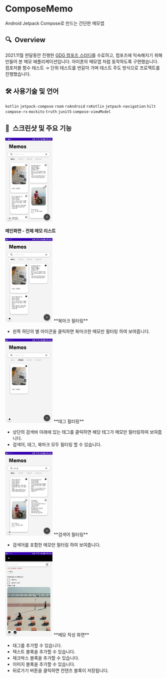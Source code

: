 # ComposeMemo
Android Jetpack Compose로 만드는 간단한 메모앱

## 🔍  Overview

2021.11월 한달동안 진행한 [GDG 컴포즈 스터디](https://sites.google.com/view/devfest-korea-2021/compose-codelab)를 수료하고, 컴포즈에 익숙해지기 위해 만들어 본 메모 애플리케이션입니다. 아이폰의 메모앱 처럼 동작하도록 구현했습니다. 컴포저블 함수 테스트 → 단위 테스트를 번갈아 가며 테스트 주도 방식으로 프로젝트를 진행했습니다. 

## 🛠 사용기술 및 언어

`kotlin` `jetpack-compose` `room` `rxAndroid` `rxKotlin` `jetpack-navigation` `hilt` `compose-rx` `mockito` `truth` `junit5` `compose-viewModel`

## 🧐  스크린샷 및 주요 기능

<img width="30%" src="./images/005.jpeg">  

**메인화면 - 전체 메모 리스트** 

<img width="30%" src="./images/004.jpeg">  
**북마크 필터링**

- 왼쪽 하단의 별 아이콘을 클릭하면 북마크한 메모만 필터링 하여 보여줍니다.

<img width="30%" src="./images/003.jpeg">  
**태그 필터링**

- 상단의 검색바 아래에 있는 태그를 클릭하면 해당 태그가 메모만 필터링하여 보여줍니다.
- 검색어, 태그, 북마크 모두 필터링 할 수 있습니다.

<img width="30%" src="./images/002.jpeg">  
**검색어 필터링**

- 검색어를 포함한 메모만 필터링 하여 보여줍니다.

<img width="30%" src="./images/001.jpeg">  
**메모 작성 화면**

- 태그를 추가할 수 있습니다.
- 텍스트 블록을 추가할 수 있습니다.
- 체크박스 블록을 추가할 수 있습니다.
- 이미지 블록을 추가할 수 있습니다.
- 뒤로가기 버튼을 클릭하면 컨텐츠 블록이 저장됩니다.
